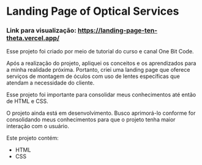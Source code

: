 # Landing Page of Optical Services

### Link para visualização: https://landing-page-ten-theta.vercel.app/ 

Esse projeto foi criado por meio de tutorial do curso e canal One Bit Code. 

Após a realização do projeto, apliquei os conceitos e os aprendizados para a minha realidade próxima. 
Portanto, criei uma landing page que oferece serviços de montagem de óculos com uso de lentes específicas que atendam a necessidade do cliente.

Esse projeto foi importante para consolidar meus conhecimentos até então de HTML e CSS. 

O projeto ainda está em desenvolvimento. Busco aprimorá-lo conforme for consolidando meus conhecimentos para que o projeto tenha maior interação com o usuário.

Este projeto contém:
- HTML 
- CSS

